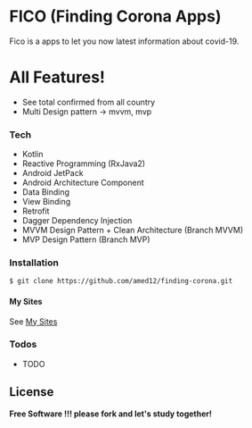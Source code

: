 # FICO (Finding Corona Apps)
Fico is a apps to let you now latest information about covid-19.

# All Features!

  - See total confirmed from all country
  - Multi Design pattern -> mvvm, mvp

### Tech

* Kotlin
* Reactive Programming (RxJava2)
* Android JetPack
* Android Architecture Component
* Data Binding
* View Binding
* Retrofit
* Dagger Dependency Injection
* MVVM Design Pattern + Clean Architecture (Branch MVVM)
* MVP Design Pattern (Branch MVP)

### Installation

```sh
$ git clone https://github.com/amed12/finding-corona.git
```



#### My Sites

See [My Sites](http://sun3toline.blogspot.com/)


### Todos

 - TODO

License
----


**Free Software !!! please fork and let's study together!**
